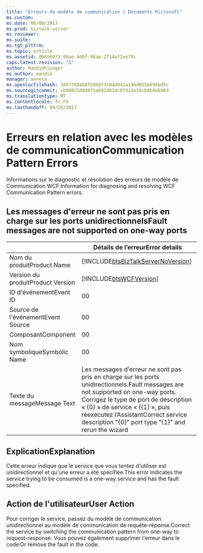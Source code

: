 ```yaml
---
title: "Erreurs de modèle de communication | Documents Microsoft"
ms.custom: 
ms.date: 06/08/2017
ms.prod: biztalk-server
ms.reviewer: 
ms.suite: 
ms.tgt_pltfrm: 
ms.topic: article
ms.assetid: 06656073-9bae-4d6f-98ae-2714a72ee79c
caps.latest.revision: "5"
author: MandiOhlinger
ms.author: mandia
manager: anneta
ms.openlocfilehash: 36677694b8f2d0973c04d942a196d055b696bd5c
ms.sourcegitcommit: cb908c540d8f1a692d01dc8f313e16cb4b4e696d
ms.translationtype: MT
ms.contentlocale: fr-FR
ms.lasthandoff: 09/20/2017
---
```

# <a name="communication-pattern-errors"></a><span data-ttu-id="e4d9e-102">Erreurs en relation avec les modèles de communication</span><span class="sxs-lookup"><span data-stu-id="e4d9e-102">Communication Pattern Errors</span></span>
<span data-ttu-id="e4d9e-103">Informations sur le diagnostic et résolution des erreurs de modèle de Communication WCF.</span><span class="sxs-lookup"><span data-stu-id="e4d9e-103">Information for diagnosing and resolving WCF Communication Pattern errors.</span></span>  

## <a name="fault-messages-are-not-supported-on-one-way-ports"></a><span data-ttu-id="e4d9e-104">Les messages d'erreur ne sont pas pris en charge sur les ports unidirectionnels</span><span class="sxs-lookup"><span data-stu-id="e4d9e-104">Fault messages are not supported on one-way ports</span></span>
  
||<span data-ttu-id="e4d9e-105">Détails de l’erreur</span><span class="sxs-lookup"><span data-stu-id="e4d9e-105">Error details</span></span>|  
|-|-|  
|<span data-ttu-id="e4d9e-106">Nom du produit</span><span class="sxs-lookup"><span data-stu-id="e4d9e-106">Product Name</span></span>|[!INCLUDE[btsBizTalkServerNoVersion](../includes/btsbiztalkservernoversion-md.md)]|  
|<span data-ttu-id="e4d9e-107">Version du produit</span><span class="sxs-lookup"><span data-stu-id="e4d9e-107">Product Version</span></span>|[!INCLUDE[btsWCFVersion](../includes/btswcfversion-md.md)]|  
|<span data-ttu-id="e4d9e-108">ID d'événement</span><span class="sxs-lookup"><span data-stu-id="e4d9e-108">Event ID</span></span>|<span data-ttu-id="e4d9e-109">0</span><span class="sxs-lookup"><span data-stu-id="e4d9e-109">0</span></span>|  
|<span data-ttu-id="e4d9e-110">Source de l'événement</span><span class="sxs-lookup"><span data-stu-id="e4d9e-110">Event Source</span></span>|<span data-ttu-id="e4d9e-111">0</span><span class="sxs-lookup"><span data-stu-id="e4d9e-111">0</span></span>|  
|<span data-ttu-id="e4d9e-112">Composant</span><span class="sxs-lookup"><span data-stu-id="e4d9e-112">Component</span></span>|<span data-ttu-id="e4d9e-113">0</span><span class="sxs-lookup"><span data-stu-id="e4d9e-113">0</span></span>|  
|<span data-ttu-id="e4d9e-114">Nom symbolique</span><span class="sxs-lookup"><span data-stu-id="e4d9e-114">Symbolic Name</span></span>|<span data-ttu-id="e4d9e-115">0</span><span class="sxs-lookup"><span data-stu-id="e4d9e-115">0</span></span>|  
|<span data-ttu-id="e4d9e-116">Texte du message</span><span class="sxs-lookup"><span data-stu-id="e4d9e-116">Message Text</span></span>|<span data-ttu-id="e4d9e-117">Les messages d'erreur ne sont pas pris en charge sur les ports unidirectionnels.</span><span class="sxs-lookup"><span data-stu-id="e4d9e-117">Fault messages are not supported on one-way ports.</span></span> <span data-ttu-id="e4d9e-118">Corrigez le type de port de description « {0} » de service « {{1} », puis réexécutez l’Assistant</span><span class="sxs-lookup"><span data-stu-id="e4d9e-118">Correct service description "{0}" port type "{1}" and rerun the wizard</span></span>|  
  
## <a name="explanation"></a><span data-ttu-id="e4d9e-119">Explication</span><span class="sxs-lookup"><span data-stu-id="e4d9e-119">Explanation</span></span>  
 <span data-ttu-id="e4d9e-120">Cette erreur indique que le service que vous tentez d'utiliser est unidirectionnel et qu'une erreur a été spécifiée.</span><span class="sxs-lookup"><span data-stu-id="e4d9e-120">This error indicates the service trying to be consumed is a one-way service and has the fault specified.</span></span>  
  
## <a name="user-action"></a><span data-ttu-id="e4d9e-121">Action de l'utilisateur</span><span class="sxs-lookup"><span data-stu-id="e4d9e-121">User Action</span></span>  
 <span data-ttu-id="e4d9e-122">Pour corriger le service, passez du modèle de communication unidirectionnel au modèle de communication de requête-réponse.</span><span class="sxs-lookup"><span data-stu-id="e4d9e-122">Correct the service by switching the communication pattern from one-way to request-response.</span></span> <span data-ttu-id="e4d9e-123">Vous pouvez également supprimer l'erreur dans le code.</span><span class="sxs-lookup"><span data-stu-id="e4d9e-123">Or remove the fault in the code.</span></span>
 
 